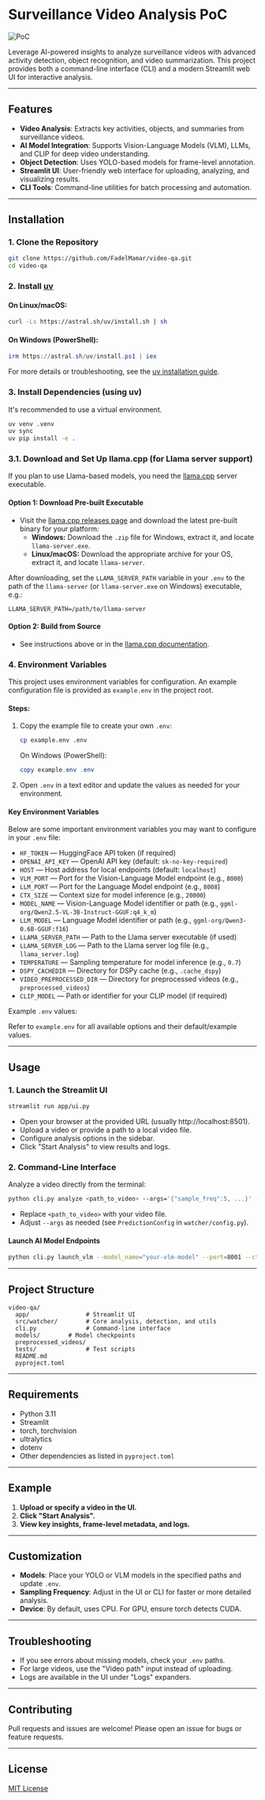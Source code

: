 # Surveillance Video Analysis PoC

![PoC](assets/image.png)

Leverage AI-powered insights to analyze surveillance videos with advanced activity detection, object recognition, and video summarization. This project provides both a command-line interface (CLI) and a modern Streamlit web UI for interactive analysis.

---

## Features

- **Video Analysis**: Extracts key activities, objects, and summaries from surveillance videos.
- **AI Model Integration**: Supports Vision-Language Models (VLM), LLMs, and CLIP for deep video understanding.
- **Object Detection**: Uses YOLO-based models for frame-level annotation.
- **Streamlit UI**: User-friendly web interface for uploading, analyzing, and visualizing results.
- **CLI Tools**: Command-line utilities for batch processing and automation.

---

## Installation

### 1. Clone the Repository

```bash
git clone https://github.com/FadelMamar/video-qa.git
cd video-qa
```

### 2. Install [uv](https://github.com/astral-sh/uv)

#### On Linux/macOS:
```bash
curl -Ls https://astral.sh/uv/install.sh | sh
```

#### On Windows (PowerShell):
```powershell
irm https://astral.sh/uv/install.ps1 | iex
```

For more details or troubleshooting, see the [uv installation guide](https://github.com/astral-sh/uv#installation).

### 3. Install Dependencies (using uv)

It's recommended to use a virtual environment.

```bash
uv venv .venv
uv sync
uv pip install -e .
```

### 3.1. Download and Set Up llama.cpp (for Llama server support)

If you plan to use Llama-based models, you need the [llama.cpp](https://github.com/ggerganov/llama.cpp) server executable.

#### Option 1: Download Pre-built Executable

- Visit the [llama.cpp releases page](https://github.com/ggerganov/llama.cpp/releases) and download the latest pre-built binary for your platform:
  - **Windows:** Download the `.zip` file for Windows, extract it, and locate `llama-server.exe`.
  - **Linux/macOS:** Download the appropriate archive for your OS, extract it, and locate `llama-server`.

After downloading, set the `LLAMA_SERVER_PATH` variable in your `.env` to the path of the `llama-server` (or `llama-server.exe` on Windows) executable, e.g.:
```
LLAMA_SERVER_PATH=/path/to/llama-server
```

#### Option 2: Build from Source

- See instructions above or in the [llama.cpp documentation](https://github.com/ggerganov/llama.cpp#build).

### 4. Environment Variables

This project uses environment variables for configuration. An example configuration file is provided as `example.env` in the project root.

#### Steps:
1. Copy the example file to create your own `.env`:
   ```bash
   cp example.env .env
   ```
   On Windows (PowerShell):
   ```powershell
   copy example.env .env
   ```
2. Open `.env` in a text editor and update the values as needed for your environment.

#### Key Environment Variables

Below are some important environment variables you may want to configure in your `.env` file:

- `HF_TOKEN` — HuggingFace API token (if required)
- `OPENAI_API_KEY` — OpenAI API key (default: `sk-no-key-required`)
- `HOST` — Host address for local endpoints (default: `localhost`)
- `VLM_PORT` — Port for the Vision-Language Model endpoint (e.g., `8000`)
- `LLM_PORT` — Port for the Language Model endpoint (e.g., `8008`)
- `CTX_SIZE` — Context size for model inference (e.g., `20000`)
- `MODEL_NAME` — Vision-Language Model identifier or path (e.g., `ggml-org/Qwen2.5-VL-3B-Instruct-GGUF:q4_k_m`)
- `LLM_MODEL` — Language Model identifier or path (e.g., `ggml-org/Qwen3-0.6B-GGUF:f16`)
- `LLAMA_SERVER_PATH` — Path to the Llama server executable (if used)
- `LLAMA_SERVER_LOG` — Path to the Llama server log file (e.g., `llama_server.log`)
- `TEMPERATURE` — Sampling temperature for model inference (e.g., `0.7`)
- `DSPY_CACHEDIR` — Directory for DSPy cache (e.g., `.cache_dspy`)
- `VIDEO_PREPROCESSED_DIR` — Directory for preprocessed videos (e.g., `preprocessed_videos`)
- `CLIP_MODEL` — Path or identifier for your CLIP model (if required)

Example `.env` values:

Refer to `example.env` for all available options and their default/example values.

---

## Usage

### 1. Launch the Streamlit UI

```bash
streamlit run app/ui.py
```

- Open your browser at the provided URL (usually http://localhost:8501).
- Upload a video or provide a path to a local video file.
- Configure analysis options in the sidebar.
- Click "Start Analysis" to view results and logs.

### 2. Command-Line Interface

Analyze a video directly from the terminal:

```bash
python cli.py analyze <path_to_video> --args='{"sample_freq":5, ...}' --activity_analysis=True
```

- Replace `<path_to_video>` with your video file.
- Adjust `--args` as needed (see `PredictionConfig` in `watcher/config.py`).

#### Launch AI Model Endpoints

```bash
python cli.py launch_vlm --model_name="your-vlm-model" --port=8001 --ctx_size=20000
```

---

## Project Structure

```
video-qa/
  app/                # Streamlit UI
  src/watcher/        # Core analysis, detection, and utils
  cli.py              # Command-line interface
  models/        # Model checkpoints
  preprocessed_videos/
  tests/              # Test scripts
  README.md
  pyproject.toml
```

---

## Requirements

- Python 3.11
- Streamlit
- torch, torchvision
- ultralytics
- dotenv
- Other dependencies as listed in `pyproject.toml`

---

## Example

1. **Upload or specify a video in the UI.**
2. **Click "Start Analysis".**
3. **View key insights, frame-level metadata, and logs.**

---

## Customization

- **Models**: Place your YOLO or VLM models in the specified paths and update `.env`.
- **Sampling Frequency**: Adjust in the UI or CLI for faster or more detailed analysis.
- **Device**: By default, uses CPU. For GPU, ensure torch detects CUDA.

---

## Troubleshooting

- If you see errors about missing models, check your `.env` paths.
- For large videos, use the "Video path" input instead of uploading.
- Logs are available in the UI under "Logs" expanders.

---

## Contributing

Pull requests and issues are welcome! Please open an issue for bugs or feature requests.

---

## License

[MIT License](LICENSE)

